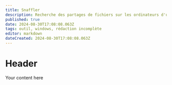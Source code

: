 ```yaml
---
title: Snaffler
description: Recherche des partages de fichiers sur les ordinateurs d'un domaine Active Directory et recherche des fichiers spécifiques sur ceux-ci.
published: true
date: 2024-08-30T17:08:08.063Z
tags: outil, windows, rédaction incomplète
editor: markdown
dateCreated: 2024-08-30T17:08:08.063Z
---
```


# Header
Your content here